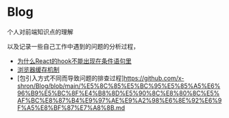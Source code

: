 # Blog
个人对前端知识点的理解

以及记录一些自己工作中遇到的问题的分析过程，

* [为什么React的hook不能出现在条件语句里](https://github.com/x-shron/Blog/blob/main/%E4%B8%BA%E4%BB%80%E4%B9%88react%E7%9A%84hooks%E4%B8%8D%E8%83%BD%E5%87%BA%E7%8E%B0%E5%9C%A8%E6%9D%A1%E4%BB%B6%E8%AF%AD%E5%8F%A5%E9%87%8C.md)
* [浏览器缓存机制](https://github.com/x-shron/Blog/blob/main/%E6%B5%8F%E8%A7%88%E5%99%A8%E7%9A%84%E7%BC%93%E5%AD%98%E6%9C%BA%E5%88%B6.md)
* [包引入方式不同而导致问题的排查过程]https://github.com/x-shron/Blog/blob/main/%E5%8C%85%E5%BC%95%E5%85%A5%E6%96%B9%E5%BC%8F%E4%B8%8D%E5%90%8C%E8%80%8C%E5%AF%BC%E8%87%B4%E9%97%AE%E9%A2%98%E6%8E%92%E6%9F%A5%E8%BF%87%E7%A8%8B.md
